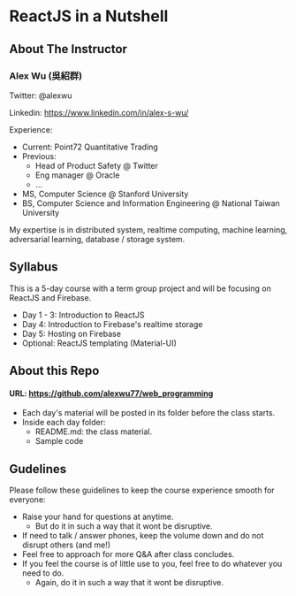 # ReactJS in a Nutshell

## About The Instructor

### Alex Wu (吳紹群)

Twitter: @alexwu

Linkedin: https://www.linkedin.com/in/alex-s-wu/

Experience:
* Current: Point72 Quantitative Trading
* Previous:
	* Head of Product Safety @ Twitter
	* Eng manager @ Oracle
	* ...
* MS, Computer Science @ Stanford University
* BS, Computer Science and Information Engineering @ National Taiwan University

My expertise is in distributed system, realtime computing, machine learning, adversarial learning, database / storage system.


## Syllabus

This is a 5-day course with a term group project and will be focusing on ReactJS and Firebase.

* Day 1 - 3: Introduction to ReactJS
* Day 4: Introduction to Firebase's realtime storage
* Day 5: Hosting on Firebase
* Optional: ReactJS templating (Material-UI)


## About this Repo

#### URL: https://github.com/alexwu77/web_programming

* Each day's material will be posted in its folder before the class starts.
* Inside each day folder:
	* README.md: the class material.
	* Sample code


## Gudelines

Please follow these guidelines to keep the course experience smooth for everyone:
* Raise your hand for questions at anytime.
	* But do it in such a way that it wont be disruptive.
* If need to talk / answer phones, keep the volume down and do not disrupt others (and me!)
* Feel free to approach for more Q&A after class concludes.
* If you feel the course is of little use to you, feel free to do whatever you need to do.
 	* Again, do it in such a way that it wont be disruptive.
